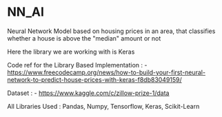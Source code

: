 # NN_AI


Neural Network Model based on housing prices in an area, that classifies whether a house is above the "median" amount or not

Here the library we are working with is Keras

Code ref for the Library
Based Implementation : - https://www.freecodecamp.org/news/how-to-build-your-first-neural-network-to-predict-house-prices-with-keras-f8db83049159/

Dataset : - https://www.kaggle.com/c/zillow-prize-1/data

All Libraries Used : Pandas, Numpy, Tensorflow, Keras, Scikit-Learn







